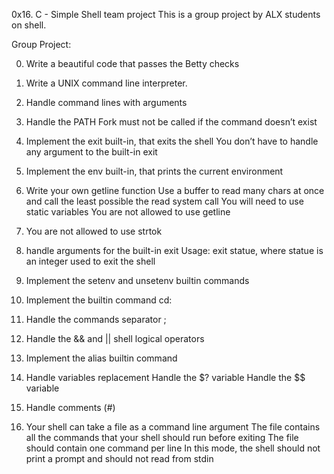 0x16. C - Simple Shell team project
This is a group project by ALX students on shell.

Group Project:

0. Write a beautiful code that passes the Betty checks

1. Write a UNIX command line interpreter.

2. Handle command lines with arguments

3. Handle the PATH
Fork must not be called if the command doesn’t exist


4. Implement the exit built-in, that exits the shell
You don’t have to handle any argument to the built-in exit


5. Implement the env built-in, that prints the current environment


6. Write your own getline function
Use a buffer to read many chars at once and call the least possible the read system call
You will need to use static variables
You are not allowed to use getline


7. You are not allowed to use strtok


8. handle arguments for the built-in exit
Usage: exit statue, where statue is an integer used to exit the shell


9. Implement the setenv and unsetenv builtin commands


10. Implement the builtin command cd:


11. Handle the commands separator ;


12. Handle the && and || shell logical operators


13. Implement the alias builtin command


14. Handle variables replacement
Handle the $? variable
Handle the $$ variable


15. Handle comments (#)


16. Your shell can take a file as a command line argument
The file contains all the commands that your shell should run before exiting
The file should contain one command per line
In this mode, the shell should not print a prompt and should not read from stdin
